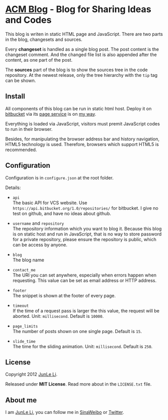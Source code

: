 # [ACM Blog][] - Blog for Sharing Ideas and Codes

[ACM Blog]: https://bitbucket.org/lijunle/lijunle.bitbucket.org

This blog is writen in static HTML page and JavaScript. There are
two parts in the blog, changesets and sources.

Every **changeset** is handled as a single blog post. The post
content is the changeset comment. And the changed file list
is also appended after the content, as one part of the post.

The **sources** part of the blog is to show the sources tree in the
code repository. At the newest release, only the tree hierarchy with
the `tip` tag can be shown.

## Install

All components of this blog can be run in static html host. Deploy
it on [bitbucket][] via its [page service][] is on [my way][].

Everything is loaded via JavaScript, visitors must premit JavaScript
codes to run in their browser.

Besides, for manipulating the browser address bar and history
navigation, HTML5 technology is used. Therefore, browsers which
support HTML5 is recommended.

[bitbucket]: https://bitbucket.org/
[page service]: http://pages.bitbucket.org/
[my way]: https://bitbucket.org/lijunle/lijunle.bitbucket.org

## Configuration

Configuration is in `configure.json` at the root folder.

Details:

+ `api`  
The basic API for VCS website. Use
`https://api.bitbucket.org/1.0/repositories/` for bitbucket.
I give no test on github, and have no ideas about github.

+ `username` and `repository`  
The repository information which you want to blog it. Because this
blog is on static host and run in JavaScript, that is no way to
store password for a private repository, please ensure the 
repository is public, which can be access by anyone.

+ `blog`  
The blog name

+ `contact_me`  
The URI you can set anywhere, especially when errors happen when
requesting. This value can be set as email address or HTTP address.

+ `footer`  
The snippet is shown at the footer of every page.

+ `timeout`  
If the time of a request pass is larger the this value, the request
will be aborted. Unit: `millisecond`. Default is `10000`.

+ `page_limits`  
The number of posts shown on one single page. Default is `15`.

+ `slide_time`  
The time for the sliding animation. Unit: `millisecond`. Default 
is `250`.

## License

Copyright 2012 [JunLe Li].

Released under **MIT License**.
Read more about in the `LICENSE.txt` file.

## About me

I am [JunLe Li][], you can follow me in [SinaWeibo][] or [Twitter][].

[JunLe Li]: mailto:lijunle@gmail.com
[SinaWeibo]: http://www.weibo.com/lijunle
[Twitter]: https://twitter.com/#!/LiJunLe
